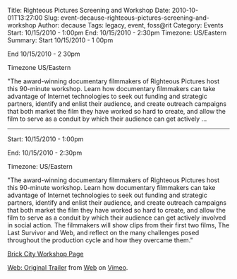 Title: Righteous Pictures Screening and Workshop
Date: 2010-10-01T13:27:00
Slug: event-decause-righteous-pictures-screening-and-workshop
Author: decause
Tags: legacy, event, foss@rit
Category: Events
Start: 10/15/2010 - 1:00pm
End: 10/15/2010 - 2:30pm
Timezone: US/Eastern
Summary: 
	Start  10/15/2010 - 1 00pm

End  10/15/2010 - 2 30pm

Timezone  US/Eastern

"The award-winning documentary filmmakers of Righteous Pictures host this
90-minute workshop. Learn how documentary filmmakers can take advantage of
Internet technologies to seek out funding and strategic partners, identify and
enlist their audience, and create outreach campaigns that both market the film
they have worked so hard to create, and allow the film to serve as a conduit
by which their audience can get actively ... 

---
Start: 10/15/2010 - 1:00pm

End: 10/15/2010 - 2:30pm

Timezone: US/Eastern

"The award-winning documentary filmmakers of Righteous Pictures host this
90-minute workshop. Learn how documentary filmmakers can take advantage of
Internet technologies to seek out funding and strategic partners, identify and
enlist their audience, and create outreach campaigns that both market the film
they have worked so hard to create, and allow the film to serve as a conduit
by which their audience can get actively involved in social action. The
filmmakers will show clips from their first two films, The Last Survivor and
Web, and reflect on the many challenges posed throughout the production cycle
and how they overcame them."

[Brick City Workshop Page](https://www2.rit.edu/brickcity/events/show/460)

[Web: Original Trailer](http://vimeo.com/4980902) from
[Web](http://vimeo.com/webfilm) on [Vimeo](http://vimeo.com).

